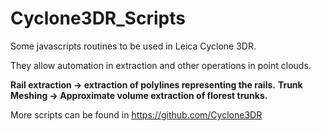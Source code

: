 # Cyclone3DR_Scripts

Some javascripts routines to be used in Leica Cyclone 3DR.

They allow automation in extraction and other operations in point clouds.

**Rail extraction -> extraction of polylines representing the rails.**
**Trunk Meshing -> Approximate volume extraction of florest trunks.**


More scripts can be found in https://github.com/Cyclone3DR
